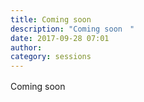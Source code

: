 ```yaml
---
title: Coming soon　
description: "Coming soon　"
date: 2017-09-28 07:01
author: 
category: sessions
---
```

Coming soon　